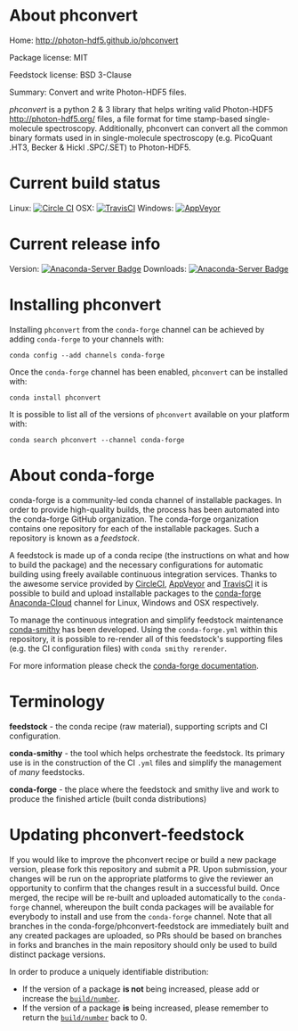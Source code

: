 About phconvert
===============

Home: http://photon-hdf5.github.io/phconvert

Package license: MIT

Feedstock license: BSD 3-Clause

Summary: Convert and write Photon-HDF5 files.

*phconvert* is a python 2 & 3 library that helps writing valid
Photon-HDF5 <http://photon-hdf5.org/>
files, a file format for time stamp-based single-molecule spectroscopy.
Additionally, phconvert can convert all the common binary formats
used in in single-molecule spectroscopy (e.g. PicoQuant .HT3,
Becker & Hickl .SPC/.SET) to Photon-HDF5.


Current build status
====================

Linux: [![Circle CI](https://circleci.com/gh/conda-forge/phconvert-feedstock.svg?style=shield)](https://circleci.com/gh/conda-forge/phconvert-feedstock)
OSX: [![TravisCI](https://travis-ci.org/conda-forge/phconvert-feedstock.svg?branch=master)](https://travis-ci.org/conda-forge/phconvert-feedstock)
Windows: [![AppVeyor](https://ci.appveyor.com/api/projects/status/github/conda-forge/phconvert-feedstock?svg=True)](https://ci.appveyor.com/project/conda-forge/phconvert-feedstock/branch/master)

Current release info
====================
Version: [![Anaconda-Server Badge](https://anaconda.org/conda-forge/phconvert/badges/version.svg)](https://anaconda.org/conda-forge/phconvert)
Downloads: [![Anaconda-Server Badge](https://anaconda.org/conda-forge/phconvert/badges/downloads.svg)](https://anaconda.org/conda-forge/phconvert)

Installing phconvert
====================

Installing `phconvert` from the `conda-forge` channel can be achieved by adding `conda-forge` to your channels with:

```
conda config --add channels conda-forge
```

Once the `conda-forge` channel has been enabled, `phconvert` can be installed with:

```
conda install phconvert
```

It is possible to list all of the versions of `phconvert` available on your platform with:

```
conda search phconvert --channel conda-forge
```


About conda-forge
=================

conda-forge is a community-led conda channel of installable packages.
In order to provide high-quality builds, the process has been automated into the
conda-forge GitHub organization. The conda-forge organization contains one repository
for each of the installable packages. Such a repository is known as a *feedstock*.

A feedstock is made up of a conda recipe (the instructions on what and how to build
the package) and the necessary configurations for automatic building using freely
available continuous integration services. Thanks to the awesome service provided by
[CircleCI](https://circleci.com/), [AppVeyor](http://www.appveyor.com/)
and [TravisCI](https://travis-ci.org/) it is possible to build and upload installable
packages to the [conda-forge](https://anaconda.org/conda-forge)
[Anaconda-Cloud](http://docs.anaconda.org/) channel for Linux, Windows and OSX respectively.

To manage the continuous integration and simplify feedstock maintenance
[conda-smithy](http://github.com/conda-forge/conda-smithy) has been developed.
Using the ``conda-forge.yml`` within this repository, it is possible to re-render all of
this feedstock's supporting files (e.g. the CI configuration files) with ``conda smithy rerender``.

For more information please check the [conda-forge documentation](https://conda-forge.org/docs/).

Terminology
===========

**feedstock** - the conda recipe (raw material), supporting scripts and CI configuration.

**conda-smithy** - the tool which helps orchestrate the feedstock.
                   Its primary use is in the construction of the CI ``.yml`` files
                   and simplify the management of *many* feedstocks.

**conda-forge** - the place where the feedstock and smithy live and work to
                  produce the finished article (built conda distributions)


Updating phconvert-feedstock
============================

If you would like to improve the phconvert recipe or build a new
package version, please fork this repository and submit a PR. Upon submission,
your changes will be run on the appropriate platforms to give the reviewer an
opportunity to confirm that the changes result in a successful build. Once
merged, the recipe will be re-built and uploaded automatically to the
`conda-forge` channel, whereupon the built conda packages will be available for
everybody to install and use from the `conda-forge` channel.
Note that all branches in the conda-forge/phconvert-feedstock are
immediately built and any created packages are uploaded, so PRs should be based
on branches in forks and branches in the main repository should only be used to
build distinct package versions.

In order to produce a uniquely identifiable distribution:
 * If the version of a package **is not** being increased, please add or increase
   the [``build/number``](http://conda.pydata.org/docs/building/meta-yaml.html#build-number-and-string).
 * If the version of a package **is** being increased, please remember to return
   the [``build/number``](http://conda.pydata.org/docs/building/meta-yaml.html#build-number-and-string)
   back to 0.